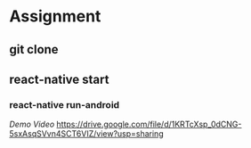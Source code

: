 # Assignment
## git clone
## react-native start
### react-native run-android
*Demo Video*
https://drive.google.com/file/d/1KRTcXsp_0dCNG-5sxAsqSVvn4SCT6VIZ/view?usp=sharing